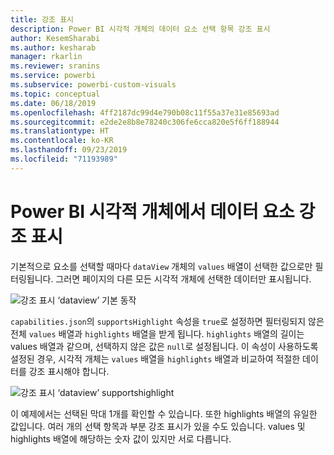 ```yaml
---
title: 강조 표시
description: Power BI 시각적 개체의 데이터 요소 선택 항목 강조 표시
author: KesemSharabi
ms.author: kesharab
manager: rkarlin
ms.reviewer: sranins
ms.service: powerbi
ms.subservice: powerbi-custom-visuals
ms.topic: conceptual
ms.date: 06/18/2019
ms.openlocfilehash: 4ff2187dc99d4e790b08c11f55a37e31e85693ad
ms.sourcegitcommit: e2de2e8b8e78240c306fe6cca820e5f6ff188944
ms.translationtype: HT
ms.contentlocale: ko-KR
ms.lasthandoff: 09/23/2019
ms.locfileid: "71193989"
---
```

# <a name="highlight-data-points-in-power-bi-visuals"></a>Power BI 시각적 개체에서 데이터 요소 강조 표시

기본적으로 요소를 선택할 때마다 `dataView` 개체의 `values` 배열이 선택한 값으로만 필터링됩니다. 그러면 페이지의 다른 모든 시각적 개체에 선택한 데이터만 표시됩니다.

![강조 표시 ‘dataview’ 기본 동작](./media/highlight-dataview.png)

`capabilities.json`의 `supportsHighlight` 속성을 `true`로 설정하면 필터링되지 않은 전체 `values` 배열과 `highlights` 배열을 받게 됩니다. `highlights` 배열의 길이는 values 배열과 같으며, 선택하지 않은 값은 `null`로 설정됩니다. 이 속성이 사용하도록 설정된 경우, 시각적 개체는 `values` 배열을 `highlights` 배열과 비교하여 적절한 데이터를 강조 표시해야 합니다.

![강조 표시 ‘dataview’ supportshighlight](./media/highlight-dataview-supports.png)

이 예제에서는 선택된 막대 1개를 확인할 수 있습니다. 또한 highlights 배열의 유일한 값입니다. 여러 개의 선택 항목과 부분 강조 표시가 있을 수도 있습니다. values 및 highlights 배열에 해당하는 숫자 값이 있지만 서로 다릅니다.
